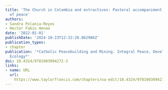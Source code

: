 ```yaml
---
title: 'The Church in Colombia and extractives: Pastoral accompaniment using an eco-theology
  of peace'
authors:
- Sandra Polania-Reyes
- Hector Fabio Henao
date: '2022-01-01'
publishDate: '2024-10-23T12:32:28.862986Z'
publication_types:
- chapter
publication: '*Catholic Peacebuilding and Mining. Integral Peace, Development and
  Ecology*'
doi: 10.4324/9781003094272-3
links:
- name: URL
  url: 
    https://www.taylorfrancis.com/chapters/oa-edit/10.4324/9781003094272-3/church-colombia-extractives-pastoral-accompaniment-using-eco-theology-peace-1-sandra-polan%C3%ADa-reyes-h%C3%A9ctor-fabio-henao
---
```

